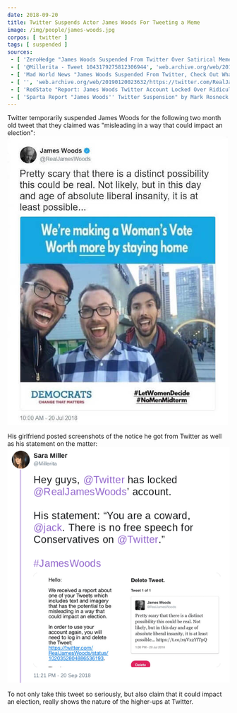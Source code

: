 ```yaml
---
date: 2018-09-20
title: Twitter Suspends Actor James Woods For Tweeting a Meme
image: /img/people/james-woods.jpg
corpos: [ twitter ]
tags: [ suspended ]
sources:
 - [ 'ZeroHedge "James Woods Suspended From Twitter Over Satirical Meme That Could "Impact An Election"" (23 Sept 2018)', 'www.zerohedge.com/news/2018-09-22/james-woods-suspended-twitter-over-satirical-meme-could-impact-election' ]
 - [ '@Millerita - Tweet 1043179275812306944', 'web.archive.org/web/20180922061943/https://twitter.com/Millerita/status/1043179275812306944' ]
 - [ 'Mad World News "James Woods Suspended From Twitter, Check Out What He Posted" by Adam Casalino (24 Sept 2018)', 'madworldnews.com/james-woods-suspended-twitter/' ]
 - [ '', 'web.archive.org/web/20190120023632/https://twitter.com/RealJamesWoods/status/1020352804886536193' ]
 - [ 'RedState "Report: James Woods Twitter Account Locked Over Ridiculous Charge of Possible Election Interference" by Brandon Morse (21 Sept 2018)', 'www.redstate.com/brandon_morse/2018/09/21/report-james-woods-twitter-account-locked-ridiculous-charge-possible-election-interference/' ]
 - [ 'Sparta Report "James Woods'' Twitter Suspension" by Mark Rosneck (23 Sept 2018)', 'www.spartareport.com/2018/09/james-woods-twitter-suspension/' ]
---
```


Twitter temporarily suspended James Woods for the following two month old tweet that they claimed was "misleading in a way that could impact an election":
![](letwomendecide-meme-tweet.jpg)

His girlfriend posted screenshots of the notice he got from Twitter as well as his statement on the matter:
![](Millerita@1043022265573498882.png)

To not only take this tweet so seriously, but also claim that it could impact an election, really shows the nature of the higher-ups at Twitter.
